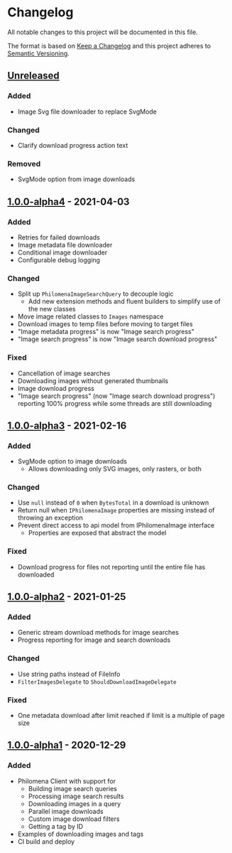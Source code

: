 # Changelog
All notable changes to this project will be documented in this file.

The format is based on [Keep a Changelog][Keep a Changelog] and this project adheres to [Semantic Versioning][Semantic Versioning].

## [Unreleased]

### Added
- Image Svg file downloader to replace SvgMode

### Changed
- Clarify download progress action text

### Removed
- SvgMode option from image downloads

## [1.0.0-alpha4] - 2021-04-03

### Added
- Retries for failed downloads
- Image metadata file downloader
- Conditional image downloader
- Configurable debug logging

### Changed
- Split up `PhilomenaImageSearchQuery` to decouple logic
    - Add new extension methods and fluent builders to simplify use of the new classes
- Move image related classes to `Images` namespace
- Download images to temp files before moving to target files
- "Image metadata progress" is now "Image search progress"
- "Image search progress" is now "Image search download progress"

### Fixed
- Cancellation of image searches
- Downloading images without generated thumbnails
- Image download progress
- "Image search progress" (now "Image search download progress") reporting 100% progress while some threads are still downloading

## [1.0.0-alpha3] - 2021-02-16

### Added
- SvgMode option to image downloads
    - Allows downloading only SVG images, only rasters, or both

### Changed
- Use `null` instead of `0` when `BytesTotal` in a download is unknown
- Return null when `IPhilomenaImage` properties are missing instead of throwing an exception
- Prevent direct access to api model from IPhilomenaImage interface
    - Properties are exposed that abstract the model

### Fixed
- Download progress for files not reporting until the entire file has downloaded

## [1.0.0-alpha2] - 2021-01-25

### Added
- Generic stream download methods for image searches
- Progress reporting for image and search downloads

### Changed
- Use string paths instead of FileInfo
- `FilterImagesDelegate` to `ShouldDownloadImageDelegate`

### Fixed
- One metadata download after limit reached if limit is a multiple of page size

## [1.0.0-alpha1] - 2020-12-29

### Added
- Philomena Client with support for
    - Building image search queries
    - Processing image search results
    - Downloading images in a query
    - Parallel image downloads
    - Custom image download filters
    - Getting a tag by ID
- Examples of downloading images and tags
- CI build and deploy

<!-- Links -->
[Keep a Changelog]: https://keepachangelog.com/
[Semantic Versioning]: https://semver.org/

<!-- Versions -->
[Unreleased]: https://github.com/Sibusten/philomena-client/compare/v1.0.0-alpha4...HEAD
[1.0.0-alpha4]: https://github.com/Sibusten/philomena-client/compare/v1.0.0-alpha3..v1.0.0-alpha4
[1.0.0-alpha3]: https://github.com/Sibusten/philomena-client/compare/v1.0.0-alpha2..v1.0.0-alpha3
[1.0.0-alpha2]: https://github.com/Sibusten/philomena-client/compare/v1.0.0-alpha1..v1.0.0-alpha2
[1.0.0-alpha1]: https://github.com/Sibusten/philomena-client/releases/v1.0.0-alpha1
